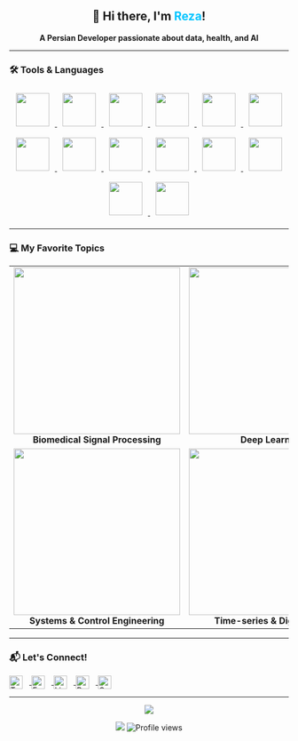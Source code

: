 <!-- Greeting Section -->
<h2 align="center">👋 Hi there, I'm <span style="color:#00c4ff">Reza</span>!</h2>
<p align="center"><strong>A Persian Developer passionate about data, health, and AI</strong></p>

<hr/>

<!-- Tools & Languages -->
<h3>🛠 Tools & Languages</h3>

<p align="center">
  <!-- Use a consistent height for all logos -->
  <a href="https://www.python.org/" target="_blank">
    <img src="https://user-images.githubusercontent.com/44175575/188786451-c46a7918-61c7-46ca-b3ac-deb443264b0b.png" style="height:60px; margin: 10px;">
  </a>
  <a href="https://www.tensorflow.org/" target="_blank">
    <img src="https://user-images.githubusercontent.com/44175575/188788859-cd7c3780-b267-411a-bb99-dc201ab13859.png" style="height:60px; margin: 10px;">
  </a>
  <a href="https://scipy.org/" target="_blank">
    <img src="https://user-images.githubusercontent.com/44175575/188789075-913b3b1d-9a4e-433a-8ff3-f18b5b617aa5.jpeg" style="height:60px; margin: 10px;">
  </a>
  <a href="https://www.mathworks.com/products/matlab.html" target="_blank">
    <img src="https://img.icons8.com/nolan/2x/matlab.png" style="height:60px; margin: 10px;">
  </a>
  <a href="https://github.com/" target="_blank">
    <img src="https://img.icons8.com/ios-glyphs/2x/github-2.png" style="height:60px; margin: 10px;">
  </a>
  <a href="https://www.r-project.org/" target="_blank">
    <img src="https://www.vectorlogo.zone/logos/r-project/r-project-icon.svg" style="height:60px; margin: 10px;">
  </a>
  <a href="https://go.dominodatalab.com/" target="_blank">
    <img src="https://user-images.githubusercontent.com/44175575/188786148-f086ed82-1c8a-43c5-b378-160eff5f15ed.png" style="height:60px; margin: 10px;">
  </a>
  <a href="https://code.visualstudio.com/" target="_blank">
    <img src="https://user-images.githubusercontent.com/44175575/188786627-b716111f-60a2-4e47-bb22-742314c6ba4c.png" style="height:60px; margin: 10px;">
  </a>
  <a href="https://www.pymc.io/welcome.html" target="_blank">
    <img src="https://user-images.githubusercontent.com/44175575/188789288-9217ad05-cc78-4428-87d5-6614af09d6d3.png" style="height:60px; margin: 10px;">
  </a>
  <a href="https://scikit-learn.org/stable/" target="_blank">
    <img src="https://upload.wikimedia.org/wikipedia/commons/0/05/Scikit_learn_logo_small.svg" style="height:60px; margin: 10px;">
  </a>
  <a href="https://keras.io/" target="_blank">
    <img src="https://user-images.githubusercontent.com/44175575/189015798-9b1006d6-3b42-4b67-91eb-633989bbd02c.png" style="height:60px; margin: 10px;">
  </a>
  <a href="https://git-scm.com/" target="_blank">
    <img src="https://user-images.githubusercontent.com/44175575/189019524-da3f55d6-1f4c-4fae-a692-c9c3b9030a8c.png" style="height:60px; margin: 10px;">
  </a>
  <a href="https://www.jetbrains.com/pycharm/" target="_blank">
    <img src="https://user-images.githubusercontent.com/44175575/188792448-938f2d7d-ad4b-4081-988f-4034b8c3860c.png" style="height:60px; margin: 10px;">
  </a>
  <a href="https://studio.azureml.net/" target="_blank">
    <img src="https://user-images.githubusercontent.com/44175575/189033100-b1264abe-c3c9-47ec-aec6-2ec009ad03fe.png" style="height:60px; margin: 10px;">
  </a>
</p>

<hr/>

<!-- Favorite Topics -->
<h3>💻 My Favorite Topics</h3>

<table>
  <tr>
    <td align="center"><img src="https://user-images.githubusercontent.com/44175575/188337231-186122cd-f92c-4c45-929b-2e11fb97c022.gif" width="300"/><br><strong>Biomedical Signal Processing</strong></td>
    <td align="center"><img src="https://user-images.githubusercontent.com/44175575/188337418-7575d9de-7aed-4a42-a7d1-2c2dd8c45a8c.png" width="300"/><br><strong>Deep Learning</strong></td>
    <td align="center"><img src="https://user-images.githubusercontent.com/44175575/188338016-50be69e6-c95b-4f86-a5c9-da025320da6d.png" width="300"/><br><strong>Wristband Biosignals</strong></td>
  </tr>
  <tr>
    <td align="center"><img src="https://user-images.githubusercontent.com/44175575/188770557-3e18f0cc-ca96-4bf6-9e20-e883f8cd65bc.png" width="300"/><br><strong>Systems & Control Engineering</strong></td>
    <td align="center"><img src="https://user-images.githubusercontent.com/44175575/188338160-e6c408c3-458d-48a6-b106-40e6100cfe82.png" width="300"/><br><strong>Time-series & Digital Twin</strong></td>
    <td align="center"><img src="https://user-images.githubusercontent.com/44175575/188338439-9460c106-fed6-4e11-bfca-53644e469d99.png" width="300"/><br><strong>Machine Learning & Data Science</strong></td>
  </tr>
</table>

<hr/>

<!-- Contact -->
<h3>📬 Let's Connect!</h3>

<p align="left">
  <a href="https://twitter.com/Mohamma48525561" target="_blank">
    <img src="https://cdn.jsdelivr.net/npm/simple-icons@3.0.1/icons/twitter.svg" alt="Twitter" style="height:24px; vertical-align:middle; margin-right: 12px;" />
  </a>
  <a href="https://www.facebook.com/profile.php?id=100061144194537" target="_blank">
    <img src="https://cdn.jsdelivr.net/npm/simple-icons@3.0.1/icons/facebook.svg" alt="Facebook" style="height:24px; vertical-align:middle; margin-right: 12px;" />
  </a>
  <a href="https://www.linkedin.com/in/mohammad-reza-askari-b61262a4/" target="_blank">
    <img src="https://user-images.githubusercontent.com/44175575/189038849-582b4a0e-23ef-411b-9839-ba1f6b864766.png" alt="LinkedIn" style="height:24px; vertical-align:middle; margin-right: 12px;" />
  </a>
  <a href="https://www.researchgate.net/profile/Mohammad-Reza-Askari" target="_blank">
    <img src="https://user-images.githubusercontent.com/44175575/189039752-dfe60c71-8e3d-4585-aee6-4a63b327848f.png" alt="ResearchGate" style="height:24px; vertical-align:middle; margin-right: 12px;" />
  </a>
  <a href="https://scholar.google.com/citations?user=njl6K6VfGlAC&hl=en" target="_blank">
    <img src="https://user-images.githubusercontent.com/44175575/189040317-726a38f1-8af0-46ef-9b9e-07dc8fe41bb6.jpg" alt="Google Scholar" style="height:24px; vertical-align:middle; margin-right: 12px;" />
  </a>
</p>


<hr/>

<!-- GitHub Stats -->
<p align="center">
  <img src="https://github-readme-stats.vercel.app/api?username=rezaaskary&show_icons=true&title_color=00ffff&text_color=33ff33&bg_color=333333&icon_color=ffff4d" />
</p>

<p align="center">
  <img src="https://img.shields.io/badge/dynamic/json?color=brightgreen&label=followers&query=followers&url=https%3A%2F%2Fapi.github.com%2Fusers%2Frezaaskary" />
  <img src="https://komarev.com/ghpvc/?username=rezaaskary" alt="Profile views" />
</p>
